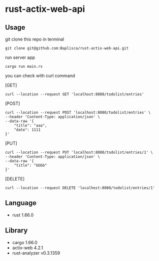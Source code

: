 # rust-actix-web-api

## Usage

git clone this repo in terminal

```
git clone git@github.com:Baplisca/rust-actix-web-api.git
```

run server app

```
cargo run main.rs
```

you can check with curl command

[GET]

```
curl --location --request GET 'localhost:8080/todolist/entries'
```

[POST]

```
curl --location --request POST 'localhost:8080/todolist/entries' \
--header 'Content-Type: application/json' \
--data-raw '{
    "title": "aaa",
    "date": 1111
}'
```

[PUT]

```
curl --location --request PUT 'localhost:8080/todolist/entries/1' \
--header 'Content-Type: application/json' \
--data-raw '{
    "title": "bbbb"
}'
```

[DELETE]

```
curl --location --request DELETE 'localhost:8080/todolist/entries/1'
```

## Language

- rust 1.66.0

## Library

- cargo 1.66.0
- actix-web 4.2.1
- rust-analyzer v0.3.1359
